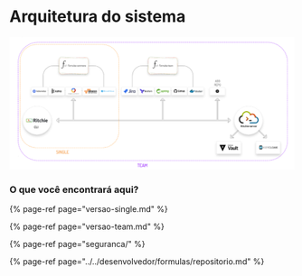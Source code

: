 # Arquitetura do sistema

![](../../.gitbook/assets/team-and-single%20%282%29.png)

### O que você encontrará aqui? 

{% page-ref page="versao-single.md" %}

{% page-ref page="versao-team.md" %}

{% page-ref page="seguranca/" %}

{% page-ref page="../../desenvolvedor/formulas/repositorio.md" %}

